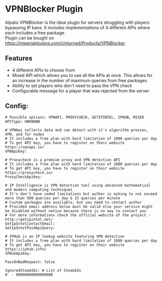 ﻿# VPNBlocker Plugin

Alpalis VPNBlocker is the ideal plugin for servers struggling with players bypassing IP bans. It includes implementations of 4 different APIs where each includes a free package.
<br>Plugin can be bought on https://imperialplugins.com/Unturned/Products/VPNBlocker.

## Features

- 4 different APIs to choose from
- Mixed API which allows you to use all the APIs at once. This allows for an increase in the number of maximum queries from free packages
- Ability to set players who don't need to pass the VPN check
- Configurable message for a player that was rejected from the server

## Config:

    # Possible options: VPNAPI, PROXYCHECK, GETIPINTEL, IPHUB, MIXED
    APIType: UNKNOWN
    
    # VPNApi collects data and can detect with it's algorithm proxies, VPN, and Tor nodes
    # It includes a free plan with hard limitation of 1000 queries per day
    # To get API key, you have to register on their website https://vpnapi.io/
    VPNApiKey: 
    
    # Proxycheck is a premium proxy and VPN detection API
    # It includes a free plan with hard limitation of 1000 queries per day
    # To get API key, you have to register on their website https://proxycheck.io/
    ProxyCheckApiKey: 
    
    # IP Intelligence is VPN detection tool using advanced mathematical and modern computing techniques
    # It's don't have coded limitations but author is asking to not exceed more than 500 queries per day & 15 queries per minute
    # Custom packages are available, but you need to contact author
    # Provided email address below must be valid else your service might be disabled without notice because there is no way to contact you
    # For more informations check the official website of the project - http://getipintel.net/
    GetIpIntelContactEmail: 
    GetIpIntelPaidApiQuery:
    
    # IPHub is an IP lookup website featuring VPN detection
    # It includes a free plan with hard limitation of 1000 queries per day
    # To get API key, you have to register on their website https://iphub.info/
    IPHubApiKey:
    
    PassOnBadRequest: false
    
    IgnoredSteamIDs: # List of SteamIds
    #  - 00000000000000000       
<div></div>